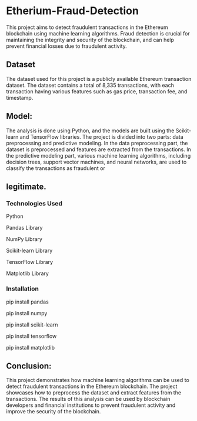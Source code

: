 # Etherium-Fraud-Detection

This project aims to detect fraudulent transactions in the Ethereum blockchain using machine learning algorithms. Fraud detection is crucial for maintaining the
integrity and security of the blockchain, and can help prevent financial losses due to fraudulent activity.

## Dataset

The dataset used for this project is a publicly available Ethereum transaction dataset. The dataset contains a total of 8,335 transactions, with each transaction having various features such as gas price, transaction fee, and timestamp.

## Model:

The analysis is done using Python, and the models are built using the Scikit-learn and TensorFlow libraries. The project is divided into two parts: data preprocessing
and predictive modeling. In the data preprocessing part, the dataset is preprocessed and features are extracted from the transactions. In the predictive modeling part,
various machine learning algorithms, including decision trees, support vector machines, and neural networks, are used to classify the transactions as fraudulent or

## legitimate.

### Technologies Used

Python

Pandas Library

NumPy Library

Scikit-learn Library

TensorFlow Library

Matplotlib Library

### Installation

pip install pandas

pip install numpy

pip install scikit-learn

pip install tensorflow

pip install matplotlib

## Conclusion:

This project demonstrates how machine learning algorithms can be used to detect fraudulent transactions in the Ethereum blockchain. The project showcases how to
preprocess the dataset and extract features from the transactions. The results of this analysis can be used by blockchain developers and financial institutions to
prevent fraudulent activity and improve the security of the blockchain.
